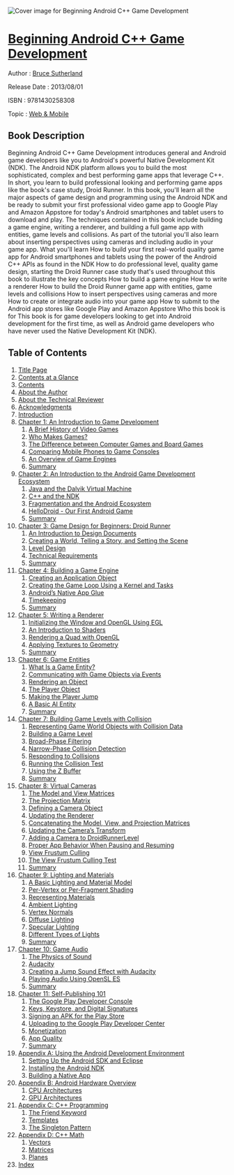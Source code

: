 ![Cover image for Beginning Android C++ Game Development](https://imgdetail.ebookreading.net/cover/cover/web_mobile/EB9781430258308.jpg)

[Beginning Android C++ Game Development](https://ebookreading.net/view/book/Beginning+Android+C%2B%2B+Game+Development-EB9781430258308_1.html "Beginning Android C++ Game Development")
====================================================================================================================

Author : [Bruce Sutherland](https://ebookreading.net/search/author/Bruce+Sutherland)

Release Date : 2013/08/01

ISBN : 9781430258308

Topic : [Web & Mobile](https://ebookreading.net/search/category/web-mobile)

Book Description
-----------------

Beginning Android C++ Game Development introduces general and Android game developers like you to Android's powerful Native Development Kit (NDK). The Android NDK platform allows you to build the most sophisticated, complex and best performing game apps that leverage C++.  In short, you learn to build professional looking and performing game apps like the book's case study, Droid Runner.
In this book, you'll learn all the major aspects of game design and programming using the Android NDK and be ready to submit your first professional video game app to Google Play and Amazon Appstore for today's Android smartphones and tablet users to download and play.
The techniques contained in this book include building a game engine, writing a renderer, and building a full game app with entities, game levels and collisions. As part of the tutorial you'll also learn about inserting perspectives using cameras and including audio in your game app.
What you'll learn
How to build your first real-world quality game app for Android smartphones and tablets using the power of the Android C++ APIs as found in the NDK
How to do professional level, quality game design, starting the Droid Runner case study that's used throughout this book to illustrate the key concepts
How to build a game engine
How to write a renderer
How to build the Droid Runner game app with entities, game levels and collisions
How to insert perspectives using cameras and more
How to create or integrate audio into your game app
How to submit to the Android app stores like Google Play and Amazon Appstore
Who this book is for
This book is for game developers looking to get into Android development for the first time, as well as Android game developers who have never used the Native Development Kit (NDK).
              
Table of Contents
-----------------

1. [Title Page](https://ebookreading.net/view/book/Beginning+Android+C%2B%2B+Game+Development-EB9781430258308_2.html)
1. [Contents at a Glance](https://ebookreading.net/view/book/Beginning+Android+C%2B%2B+Game+Development-EB9781430258308_4.html)
1. [Contents](https://ebookreading.net/view/book/Beginning+Android+C%2B%2B+Game+Development-EB9781430258308_5.html)
1. [About the Author](https://ebookreading.net/view/book/Beginning+Android+C%2B%2B+Game+Development-EB9781430258308_6.html)
1. [About the Technical Reviewer](https://ebookreading.net/view/book/Beginning+Android+C%2B%2B+Game+Development-EB9781430258308_8.html)
1. [Acknowledgments](https://ebookreading.net/view/book/Beginning+Android+C%2B%2B+Game+Development-EB9781430258308_9.html)
1. [Introduction](https://ebookreading.net/view/book/Beginning+Android+C%2B%2B+Game+Development-EB9781430258308_0.html)
1. [Chapter 1: An Introduction to Game Development](https://ebookreading.net/view/book/Beginning+Android+C%2B%2B+Game+Development-EB9781430258308_10.html)
    1. [A Brief History of Video Games](https://ebookreading.net/view/book/Beginning+Android+C%2B%2B+Game+Development-EB9781430258308_10.html#Sec1)
    1. [Who Makes Games?](https://ebookreading.net/view/book/Beginning+Android+C%2B%2B+Game+Development-EB9781430258308_10.html#Sec2)
    1. [The Difference between Computer Games and Board Games](https://ebookreading.net/view/book/Beginning+Android+C%2B%2B+Game+Development-EB9781430258308_10.html#Sec3)
    1. [Comparing Mobile Phones to Game Consoles](https://ebookreading.net/view/book/Beginning+Android+C%2B%2B+Game+Development-EB9781430258308_10.html#Sec4)
    1. [An Overview of Game Engines](https://ebookreading.net/view/book/Beginning+Android+C%2B%2B+Game+Development-EB9781430258308_10.html#Sec5)
    1. [Summary](https://ebookreading.net/view/book/Beginning+Android+C%2B%2B+Game+Development-EB9781430258308_10.html#Sec6)
1. [Chapter 2: An Introduction to the Android Game Development Ecosystem](https://ebookreading.net/view/book/Beginning+Android+C%2B%2B+Game+Development-EB9781430258308_11.html)
    1. [Java and the Dalvik Virtual Machine](https://ebookreading.net/view/book/Beginning+Android+C%2B%2B+Game+Development-EB9781430258308_11.html#Sec1)
    1. [C++ and the NDK](https://ebookreading.net/view/book/Beginning+Android+C%2B%2B+Game+Development-EB9781430258308_11.html#Sec2)
    1. [Fragmentation and the Android Ecosystem](https://ebookreading.net/view/book/Beginning+Android+C%2B%2B+Game+Development-EB9781430258308_11.html#Sec3)
    1. [HelloDroid - Our First Android Game](https://ebookreading.net/view/book/Beginning+Android+C%2B%2B+Game+Development-EB9781430258308_11.html#Sec8)
    1. [Summary](https://ebookreading.net/view/book/Beginning+Android+C%2B%2B+Game+Development-EB9781430258308_11.html#Sec16)
1. [Chapter 3: Game Design for Beginners: Droid Runner](https://ebookreading.net/view/book/Beginning+Android+C%2B%2B+Game+Development-EB9781430258308_12.html)
    1. [An Introduction to Design Documents](https://ebookreading.net/view/book/Beginning+Android+C%2B%2B+Game+Development-EB9781430258308_12.html#Sec1)
    1. [Creating a World, Telling a Story, and Setting the Scene](https://ebookreading.net/view/book/Beginning+Android+C%2B%2B+Game+Development-EB9781430258308_12.html#Sec2)
    1. [Level Design](https://ebookreading.net/view/book/Beginning+Android+C%2B%2B+Game+Development-EB9781430258308_12.html#Sec12)
    1. [Technical Requirements](https://ebookreading.net/view/book/Beginning+Android+C%2B%2B+Game+Development-EB9781430258308_12.html#Sec16)
    1. [Summary](https://ebookreading.net/view/book/Beginning+Android+C%2B%2B+Game+Development-EB9781430258308_12.html#Sec17)
1. [Chapter 4: Building a Game Engine](https://ebookreading.net/view/book/Beginning+Android+C%2B%2B+Game+Development-EB9781430258308_13.html)
    1. [Creating an Application Object](https://ebookreading.net/view/book/Beginning+Android+C%2B%2B+Game+Development-EB9781430258308_13.html#Sec1)
    1. [Creating the Game Loop Using a Kernel and Tasks](https://ebookreading.net/view/book/Beginning+Android+C%2B%2B+Game+Development-EB9781430258308_13.html#Sec2)
    1. [Android’s Native App Glue](https://ebookreading.net/view/book/Beginning+Android+C%2B%2B+Game+Development-EB9781430258308_13.html#Sec6)
    1. [Timekeeping](https://ebookreading.net/view/book/Beginning+Android+C%2B%2B+Game+Development-EB9781430258308_13.html#Sec7)
    1. [Summary](https://ebookreading.net/view/book/Beginning+Android+C%2B%2B+Game+Development-EB9781430258308_13.html#Sec8)
1. [Chapter 5: Writing a Renderer](https://ebookreading.net/view/book/Beginning+Android+C%2B%2B+Game+Development-EB9781430258308_14.html)
    1. [Initializing the Window and OpenGL Using EGL](https://ebookreading.net/view/book/Beginning+Android+C%2B%2B+Game+Development-EB9781430258308_14.html#Sec1)
    1. [An Introduction to Shaders](https://ebookreading.net/view/book/Beginning+Android+C%2B%2B+Game+Development-EB9781430258308_14.html#Sec2)
    1. [Rendering a Quad with OpenGL](https://ebookreading.net/view/book/Beginning+Android+C%2B%2B+Game+Development-EB9781430258308_14.html#Sec6)
    1. [Applying Textures to Geometry](https://ebookreading.net/view/book/Beginning+Android+C%2B%2B+Game+Development-EB9781430258308_14.html#Sec11)
    1. [Summary](https://ebookreading.net/view/book/Beginning+Android+C%2B%2B+Game+Development-EB9781430258308_14.html#Sec18)
1. [Chapter 6: Game Entities](https://ebookreading.net/view/book/Beginning+Android+C%2B%2B+Game+Development-EB9781430258308_15.html)
    1. [What Is a Game Entity?](https://ebookreading.net/view/book/Beginning+Android+C%2B%2B+Game+Development-EB9781430258308_15.html#Sec1)
    1. [Communicating with Game Objects via Events](https://ebookreading.net/view/book/Beginning+Android+C%2B%2B+Game+Development-EB9781430258308_15.html#Sec2)
    1. [Rendering an Object](https://ebookreading.net/view/book/Beginning+Android+C%2B%2B+Game+Development-EB9781430258308_15.html#Sec9)
    1. [The Player Object](https://ebookreading.net/view/book/Beginning+Android+C%2B%2B+Game+Development-EB9781430258308_15.html#Sec14)
    1. [Making the Player Jump](https://ebookreading.net/view/book/Beginning+Android+C%2B%2B+Game+Development-EB9781430258308_15.html#Sec15)
    1. [A Basic AI Entity](https://ebookreading.net/view/book/Beginning+Android+C%2B%2B+Game+Development-EB9781430258308_15.html#Sec16)
    1. [Summary](https://ebookreading.net/view/book/Beginning+Android+C%2B%2B+Game+Development-EB9781430258308_15.html#Sec17)
1. [Chapter 7: Building Game Levels with Collision](https://ebookreading.net/view/book/Beginning+Android+C%2B%2B+Game+Development-EB9781430258308_16.html)
    1. [Representing Game World Objects with Collision Data](https://ebookreading.net/view/book/Beginning+Android+C%2B%2B+Game+Development-EB9781430258308_16.html#Sec1)
    1. [Building a Game Level](https://ebookreading.net/view/book/Beginning+Android+C%2B%2B+Game+Development-EB9781430258308_16.html#Sec2)
    1. [Broad-Phase Filtering](https://ebookreading.net/view/book/Beginning+Android+C%2B%2B+Game+Development-EB9781430258308_16.html#Sec3)
    1. [Narrow-Phase Collision Detection](https://ebookreading.net/view/book/Beginning+Android+C%2B%2B+Game+Development-EB9781430258308_16.html#Sec9)
    1. [Responding to Collisions](https://ebookreading.net/view/book/Beginning+Android+C%2B%2B+Game+Development-EB9781430258308_16.html#Sec10)
    1. [Running the Collision Test](https://ebookreading.net/view/book/Beginning+Android+C%2B%2B+Game+Development-EB9781430258308_16.html#Sec11)
    1. [Using the Z Buffer](https://ebookreading.net/view/book/Beginning+Android+C%2B%2B+Game+Development-EB9781430258308_16.html#Sec12)
    1. [Summary](https://ebookreading.net/view/book/Beginning+Android+C%2B%2B+Game+Development-EB9781430258308_16.html#Sec13)
1. [Chapter 8: Virtual Cameras](https://ebookreading.net/view/book/Beginning+Android+C%2B%2B+Game+Development-EB9781430258308_17.html)
    1. [The Model and View Matrices](https://ebookreading.net/view/book/Beginning+Android+C%2B%2B+Game+Development-EB9781430258308_17.html#Sec1)
    1. [The Projection Matrix](https://ebookreading.net/view/book/Beginning+Android+C%2B%2B+Game+Development-EB9781430258308_17.html#Sec2)
    1. [Defining a Camera Object](https://ebookreading.net/view/book/Beginning+Android+C%2B%2B+Game+Development-EB9781430258308_17.html#Sec3)
    1. [Updating the Renderer](https://ebookreading.net/view/book/Beginning+Android+C%2B%2B+Game+Development-EB9781430258308_17.html#Sec4)
    1. [Concatenating the Model, View, and Projection Matrices](https://ebookreading.net/view/book/Beginning+Android+C%2B%2B+Game+Development-EB9781430258308_17.html#Sec5)
    1. [Updating the Camera’s Transform](https://ebookreading.net/view/book/Beginning+Android+C%2B%2B+Game+Development-EB9781430258308_17.html#Sec6)
    1. [Adding a Camera to DroidRunnerLevel](https://ebookreading.net/view/book/Beginning+Android+C%2B%2B+Game+Development-EB9781430258308_17.html#Sec7)
    1. [Proper App Behavior When Pausing and Resuming](https://ebookreading.net/view/book/Beginning+Android+C%2B%2B+Game+Development-EB9781430258308_17.html#Sec8)
    1. [View Frustum Culling](https://ebookreading.net/view/book/Beginning+Android+C%2B%2B+Game+Development-EB9781430258308_17.html#Sec11)
    1. [The View Frustum Culling Test](https://ebookreading.net/view/book/Beginning+Android+C%2B%2B+Game+Development-EB9781430258308_17.html#Sec12)
    1. [Summary](https://ebookreading.net/view/book/Beginning+Android+C%2B%2B+Game+Development-EB9781430258308_17.html#Sec13)
1. [Chapter 9: Lighting and Materials](https://ebookreading.net/view/book/Beginning+Android+C%2B%2B+Game+Development-EB9781430258308_18.html)
    1. [A Basic Lighting and Material Model](https://ebookreading.net/view/book/Beginning+Android+C%2B%2B+Game+Development-EB9781430258308_18.html#Sec1)
    1. [Per-Vertex or Per-Fragment Shading](https://ebookreading.net/view/book/Beginning+Android+C%2B%2B+Game+Development-EB9781430258308_18.html#Sec2)
    1. [Representing Materials](https://ebookreading.net/view/book/Beginning+Android+C%2B%2B+Game+Development-EB9781430258308_18.html#Sec3)
    1. [Ambient Lighting](https://ebookreading.net/view/book/Beginning+Android+C%2B%2B+Game+Development-EB9781430258308_18.html#Sec4)
    1. [Vertex Normals](https://ebookreading.net/view/book/Beginning+Android+C%2B%2B+Game+Development-EB9781430258308_18.html#Sec5)
    1. [Diffuse Lighting](https://ebookreading.net/view/book/Beginning+Android+C%2B%2B+Game+Development-EB9781430258308_18.html#Sec6)
    1. [Specular Lighting](https://ebookreading.net/view/book/Beginning+Android+C%2B%2B+Game+Development-EB9781430258308_18.html#Sec10)
    1. [Different Types of Lights](https://ebookreading.net/view/book/Beginning+Android+C%2B%2B+Game+Development-EB9781430258308_18.html#Sec14)
    1. [Summary](https://ebookreading.net/view/book/Beginning+Android+C%2B%2B+Game+Development-EB9781430258308_18.html#Sec20)
1. [Chapter 10: Game Audio](https://ebookreading.net/view/book/Beginning+Android+C%2B%2B+Game+Development-EB9781430258308_19.html)
    1. [The Physics of Sound](https://ebookreading.net/view/book/Beginning+Android+C%2B%2B+Game+Development-EB9781430258308_19.html#Sec1)
    1. [Audacity](https://ebookreading.net/view/book/Beginning+Android+C%2B%2B+Game+Development-EB9781430258308_19.html#Sec6)
    1. [Creating a Jump Sound Effect with Audacity](https://ebookreading.net/view/book/Beginning+Android+C%2B%2B+Game+Development-EB9781430258308_19.html#Sec9)
    1. [Playing Audio Using OpenSL ES](https://ebookreading.net/view/book/Beginning+Android+C%2B%2B+Game+Development-EB9781430258308_19.html#Sec10)
    1. [Summary](https://ebookreading.net/view/book/Beginning+Android+C%2B%2B+Game+Development-EB9781430258308_19.html#Sec18)
1. [Chapter 11: Self-Publishing 101](https://ebookreading.net/view/book/Beginning+Android+C%2B%2B+Game+Development-EB9781430258308_20.html)
    1. [The Google Play Developer Console](https://ebookreading.net/view/book/Beginning+Android+C%2B%2B+Game+Development-EB9781430258308_20.html#Sec1)
    1. [Keys, Keystore, and Digital Signatures](https://ebookreading.net/view/book/Beginning+Android+C%2B%2B+Game+Development-EB9781430258308_20.html#Sec2)
    1. [Signing an APK for the Play Store](https://ebookreading.net/view/book/Beginning+Android+C%2B%2B+Game+Development-EB9781430258308_20.html#Sec3)
    1. [Uploading to the Google Play Developer Center](https://ebookreading.net/view/book/Beginning+Android+C%2B%2B+Game+Development-EB9781430258308_20.html#Sec4)
    1. [Monetization](https://ebookreading.net/view/book/Beginning+Android+C%2B%2B+Game+Development-EB9781430258308_20.html#Sec5)
    1. [App Quality](https://ebookreading.net/view/book/Beginning+Android+C%2B%2B+Game+Development-EB9781430258308_20.html#Sec6)
    1. [Summary](https://ebookreading.net/view/book/Beginning+Android+C%2B%2B+Game+Development-EB9781430258308_20.html#Sec7)
1. [Appendix A: Using the Android Development Environment](https://ebookreading.net/view/book/Beginning+Android+C%2B%2B+Game+Development-EB9781430258308_21.html)
    1. [Setting Up the Android SDK and Eclipse](https://ebookreading.net/view/book/Beginning+Android+C%2B%2B+Game+Development-EB9781430258308_21.html#Sec1)
    1. [Installing the Android NDK](https://ebookreading.net/view/book/Beginning+Android+C%2B%2B+Game+Development-EB9781430258308_21.html#Sec2)
    1. [Building a Native App](https://ebookreading.net/view/book/Beginning+Android+C%2B%2B+Game+Development-EB9781430258308_21.html#Sec3)
1. [Appendix B: Android Hardware Overview](https://ebookreading.net/view/book/Beginning+Android+C%2B%2B+Game+Development-EB9781430258308_22.html)
    1. [CPU Architectures](https://ebookreading.net/view/book/Beginning+Android+C%2B%2B+Game+Development-EB9781430258308_22.html#Sec1)
    1. [GPU Architectures](https://ebookreading.net/view/book/Beginning+Android+C%2B%2B+Game+Development-EB9781430258308_22.html#Sec5)
1. [Appendix C: C++ Programming](https://ebookreading.net/view/book/Beginning+Android+C%2B%2B+Game+Development-EB9781430258308_23.html)
    1. [The Friend Keyword](https://ebookreading.net/view/book/Beginning+Android+C%2B%2B+Game+Development-EB9781430258308_23.html#Sec1)
    1. [Templates](https://ebookreading.net/view/book/Beginning+Android+C%2B%2B+Game+Development-EB9781430258308_23.html#Sec2)
    1. [The Singleton Pattern](https://ebookreading.net/view/book/Beginning+Android+C%2B%2B+Game+Development-EB9781430258308_23.html#Sec3)
1. [Appendix D: C++ Math](https://ebookreading.net/view/book/Beginning+Android+C%2B%2B+Game+Development-EB9781430258308_24.html)
    1. [Vectors](https://ebookreading.net/view/book/Beginning+Android+C%2B%2B+Game+Development-EB9781430258308_24.html#Sec1)
    1. [Matrices](https://ebookreading.net/view/book/Beginning+Android+C%2B%2B+Game+Development-EB9781430258308_24.html#Sec2)
    1. [Planes](https://ebookreading.net/view/book/Beginning+Android+C%2B%2B+Game+Development-EB9781430258308_24.html#Sec8)
1. [Index](https://ebookreading.net/view/book/Beginning+Android+C%2B%2B+Game+Development-EB9781430258308_25.html)
